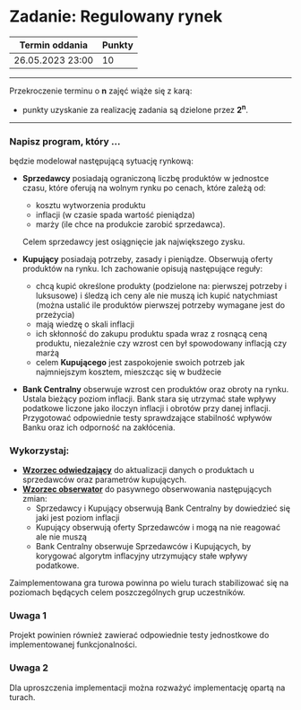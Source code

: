 # Zadanie: Regulowany rynek

| Termin oddania | Punkty     |
|----------------|:-----------|
| 26.05.2023  23:00   |    10      |

--- 
Przekroczenie terminu o **n** zajęć wiąże się z karą:
- punkty uzyskanie za realizację zadania są dzielone przez **2<sup>n</sup>**.

--- 

### Napisz program, który ...
 będzie modelował następującą sytuację rynkową:

- **Sprzedawcy** posiadają ograniczoną liczbę produktów w jednostce czasu, 
	które oferują na wolnym rynku po cenach, które zależą od:
    - kosztu wytworzenia produktu
    - inflacji (w czasie spada wartość pieniądza)
    - marży (ile chce na produkcie zarobić sprzedawca).

    Celem sprzedawcy jest osiągnięcie jak największego zysku.

- **Kupujący** posiadają potrzeby, zasady i pieniądze. 
    Obserwują oferty produktów na rynku. Ich zachowanie opisują następujące reguły:
    - chcą kupić określone produkty (podzielone na: pierwszej potrzeby i luksusowe) i śledzą ich ceny ale nie muszą ich kupić natychmiast (można ustalić ile produktów pierwszej potrzeby 
    wymagane jest do przeżycia)
    - mają wiedzę o skali inflacji
    - ich skłonność do zakupu produktu spada wraz z rosnącą ceną produktu, 
	niezależnie czy wzrost cen był spowodowany inflacją czy marżą
    - celem **Kupującego** jest zaspokojenie swoich potrzeb jak najmniejszym kosztem, mieszcząc się w budżecie
    
- **Bank Centralny** obserwuje wzrost cen produktów oraz obroty na rynku.
    Ustala bieżący poziom inflacji. Bank stara się utrzymać stałe wpływy podatkowe liczone jako 
    iloczyn inflacji i obrotów przy danej inflacji. Przygotować odpowiednie testy sprawdzające stabilność wpływów Banku oraz ich odporność na zakłócenia.
    
    
### Wykorzystaj:
- [**Wzorzec odwiedzający**](https://refactoring.guru/pl/design-patterns/visitor/java/example) do aktualizacji danych o produktach u sprzedawców oraz parametrów kupujących.
- [**Wzorzec obserwator**](https://refactoring.guru/pl/design-patterns/observer/java/example) do pasywnego obserwowania następujących zmian:
    - Sprzedawcy i Kupujący obserwują Bank Centralny by dowiedzieć się jaki jest poziom inflacji
    - Kupujący obserwują oferty Sprzedawców i mogą na nie reagować ale nie muszą
	- Bank Centralny obserwuje Sprzedawców i Kupujących, by korygować algorytm inflacyjny utrzymujący 
	stałe wpływy podatkowe.
  
Zaimplementowana gra turowa powinna po wielu turach stabilizować się na poziomach będących celem poszczególnych grup uczestników.
	
### Uwaga 1
Projekt powinien również zawierać odpowiednie testy jednostkowe do implementowanej funkcjonalności.

### Uwaga 2
Dla uproszczenia implementacji można rozważyć implementację opartą na turach.
